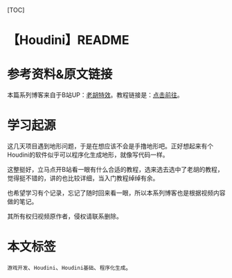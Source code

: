[TOC]

# 【Houdini】README

# 参考资料&原文链接

本篇系列博客来自于B站UP：[老胡特效](https://space.bilibili.com/324928136)。教程链接是：[点击前往](https://www.bilibili.com/video/BV1Hi4y187Ww)。

# 学习起源

这几天项目遇到地形问题，于是在想应该不会是手撸地形吧。正好想起来有个Houdini的软件似乎可以程序化生成地形，就像写代码一样。

这整挺好，立马点开B站看一眼有什么合适的教程，选来选去选中了老胡的教程，觉得挺不错的，讲的也比较详细，当入门教程绰绰有余。

也希望学习有个记录，忘记了随时回来看一眼，所以本系列博客也是根据视频内容做的笔记。

其所有权归视频原作者，侵权请联系删除。

# 本文标签

`游戏开发`、`Houdini`、`Houdini基础`、`程序化生成`。
